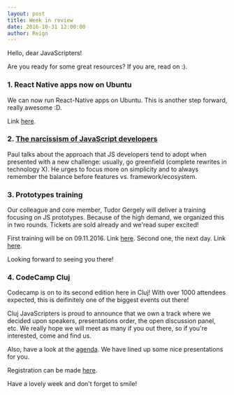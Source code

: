```yaml
---
layout: post
title: Week in review
date: 2016-10-31 12:00:00
author: Reign
---
```


Hello, dear JavaScripters!

Are you ready for some great resources? If you are, read on :).
<!--more-->

### 1. React Native apps now on Ubuntu

We can now run React-Native apps on Ubuntu. This is another step forward, really awesome :D.

Link [here](https://android.jlelse.eu/react-native-now-can-be-run-on-ubuntu-e22f8432c8f0#.6wyveuwlb).

### 2. [The narcissism of JavaScript developers](https://medium.com/@paulbrie/the-narcissism-of-javascript-developers-83b0f351a5a4#.yh1jzzti3)

Paul talks about the approach that JS developers tend to adopt when presented with a new challenge:
usually, go greenfield (complete rewrites in technology X). He urges to focus more on simplicity
and to always remember the balance before features vs. framework/ecosystem.

### 3. Prototypes training

Our colleague and core member, Tudor Gergely will deliver a training focusing on JS prototypes.
Because of the high demand, we organized this in two rounds. Tickets are sold already and we'read
super excited!

First training will be on 09.11.2016. Link [here](https://www.meetup.com/Cluj-Javascripters/events/235154341/).
Second one, the next day. Link [here](https://www.meetup.com/Cluj-Javascripters/events/235171436/).

Looking forward to seeing you there!

### 4. CodeCamp Cluj

Codecamp is on to its second edition here in Cluj! With over 1000 attendees expected, this is
deifinitely one of the biggest events out there!

Cluj JavaScripters is proud to announce that we own a track where we decided upon speakers, presentations
order, the open discussion panel, etc. We really hope we will meet as many if you out there, so
if you're interested, come and find us.

Also, have a look at the [agenda](http://cluj.codecamp.ro/#agenda). We have lined up some nice presentations for you.

Registration can be made [here](http://cluj.codecamp.ro/#register).

Have a lovely week and don't forget to smile!